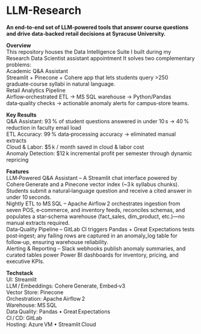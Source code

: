 # LLM-Research
**An end‑to‑end set of LLM‑powered tools that answer course questions and drive data‑backed retail decisions at Syracuse University.**

**Overview**  
This repository houses the Data Intelligence Suite I built during my Research Data Scientist assistant appointment It solves two complementary problems:  
Academic Q&A Assistant  
Streamlit + Pinecone + Cohere app that lets students query >250 graduate‑course syllabi in natural language.  
Retail Analytics Pipeline  
Airflow‑orchestrated ETL → MS SQL warehouse → Python/Pandas data‑quality checks → actionable anomaly alerts for campus‑store teams.

**Key Results**  
Q&A Assistant: 93 % of student questions answered in under 10 s → 40 % reduction in faculty email load  
ETL Accuracy: 99 % data‑processing accuracy → eliminated manual extracts  
Cloud & Labor: $5 k / month saved in cloud & labor cost  
Anomaly Detection: $12 k incremental profit per semester through dynamic repricing  

**Features**  
LLM‑Powered Q&A Assistant – A Streamlit chat interface powered by Cohere Generate and a Pinecone vector index (~3 k syllabus chunks). Students submit a natural‑language question and receive a cited answer in under 10 seconds.  
Nightly ETL to MS SQL – Apache Airflow 2 orchestrates ingestion from seven POS, e‑commerce, and inventory feeds, reconciles schemas, and populates a star‑schema warehouse (fact_sales, dim_product, etc.)—no manual extracts required.  
Data‑Quality Pipeline – GitLab CI triggers Pandas + Great Expectations tests post‑ingest; any failing rows are captured in an anomaly_log table for follow‑up, ensuring warehouse reliability.  
Alerting & Reporting – Slack webhooks publish anomaly summaries, and curated tables power Power BI dashboards for inventory, pricing, and executive KPIs.  

**Techstack**  
UI: Streamlit  
LLM / Embeddings: Cohere Generate, Embed‑v3  
Vector Store: Pinecone  
Orchestration: Apache Airflow 2  
Warehouse: MS SQL  
Data Quality: Pandas • Great Expectations  
CI / CD: GitLab  
Hosting: Azure VM • Streamlit Cloud  
